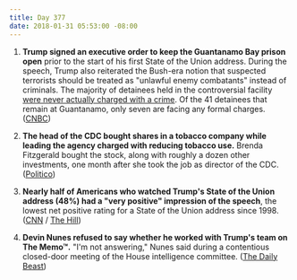 ```yaml
---
title: Day 377
date: 2018-01-31 05:53:00 -08:00
---
```


1. **Trump signed an executive order to keep the Guantanamo Bay prison open** prior to the start of his first State of the Union address. During the speech, Trump also reiterated the Bush-era notion that suspected terrorists should be treated as "unlawful enemy combatants" instead of criminals. The majority of detainees held in the controversial facility [were never actually charged with a crime](https://www.hrw.org/video-photos/interactive/2017/03/30/guantanamo-facts-and-figures). Of the 41 detainees that remain at Guantanamo, only seven are facing any formal charges. ([CNBC](https://www.cnbc.com/2018/01/30/trump-signs-executive-order-to-keep-guantanamo-bay-prison-open.html))

2. **The head of the CDC bought shares in a tobacco company while leading the agency charged with reducing tobacco use.** Brenda Fitzgerald bought the stock, along with roughly a dozen other investments, one month after she took the job as director of the CDC. ([Politico](https://www.politico.com/story/2018/01/30/cdc-director-tobacco-stocks-after-appointment-316245))

3. **Nearly half of Americans who watched Trump's State of the Union address (48%) had a "very positive" impression of the speech**, the lowest net positive rating for a State of the Union address since 1998. ([CNN](https://www.cnn.com/2018/01/31/politics/state-of-the-union-reaction-poll/index.html) / [The Hill](http://thehill.com/homenews/administration/371569-poll-trump-state-of-the-union-garners-lowest-positive-reaction-in-two))

4. **Devin Nunes refused to say whether he worked with Trump's team on The Memo™.** "I'm not answering," Nunes said during a contentious closed-door meeting of the House intelligence committee. ([The Daily Beast](https://www.thedailybeast.com/devin-nunes-wont-say-if-he-worked-with-white-house-on-anti-fbi-memo))